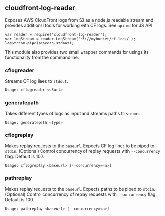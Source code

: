 cloudfront-log-reader
---------------------
Exposes AWS CloudFront logs from S3 as a node.js readable stream and provides additional tools for working with CF logs. See `api.md` for JS API.

```
var reader = require('cloudfront-log-reader');
var logStream = reader.LogStream('s3://mybucket/cf-logs/');
logStream.pipe(process.stdout);
```

This module also provides two small wrapper commands for usings its functionality from the commandline.

### cflogreader

Streams CF log lines to `stdout`.

``` sh
Usage: cflogreader <s3url>
```

### generatepath

Takes different types of logs as input and streams paths to `stdout`.

```sh
Usage: generatepath <type>
```

### cflogreplay

Makes replay requests to the `baseurl`. Expects CF log lines to be piped to `stdin`. (Optional) Control concurrency of replay requests with `--concurrency` flag. Default is 100.

```sh
Usage: cflogreplay <baseurl> [--concurrency=<n>]
```

### pathreplay

Makes replay requests to the `baseurl`. Expects paths to be piped to `stdin`. (Optional) Control concurrency of replay requests with `--concurrency` flag. Default is 100.

```sh
Usage: pathreplay <baseurl> [--concurrency=<n>]
```

